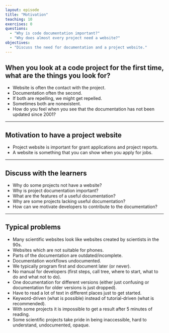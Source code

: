 ```yaml
---
layout: episode
title: "Motivation"
teaching: 10
exercises: 0
questions:
  - "Why is code documentation important?"
  - "Why does almost every project need a website?"
objectives:
  - "Discuss the need for documentation and a project website."
---
```


## When you look at a code project for the first time, what are the things you look for?

- Website is often the contact with the project.
- Documentation often the second.
- If both are repelling, we might get repelled.
- Sometimes both are nonexistent.
- How do you feel when you see that the documentation has not been updated since 2001?

---

## Motivation to have a project website

- Project website is important for grant applications and project reports.
- A website is something that you can show when you apply for jobs.

---

## Discuss with the learners

- Why do some projects not have a website?
- Why is project documentation important?
- What are the features of a useful documentation?
- Why are some projects lacking useful documentation?
- How can we motivate developers to contribute to the documentation?

---

## Typical problems

- Many scientific websites look like websites created by scientists in the 90s.
- Websites which are not suitable for phones.
- Parts of the documentation are outdated/incomplete.
- Documentation workflows undocumented.
- We typically program first and document later (or never).
- No manual for developers (first steps, call tree, where to start, what to do and what not to do).
- One documentation for different versions (either just confusing or documentation for
  older versions is just dropped).
- Have to read a lot of text in different places just to get started.
- Keyword-driven (what is possible) instead of tutorial-driven (what is recommended).
- With some projects it is impossible to get a result after 5 minutes of reading.
- Some scientific projects take pride in being inaccessible, hard to understand, undocumented, opaque.
